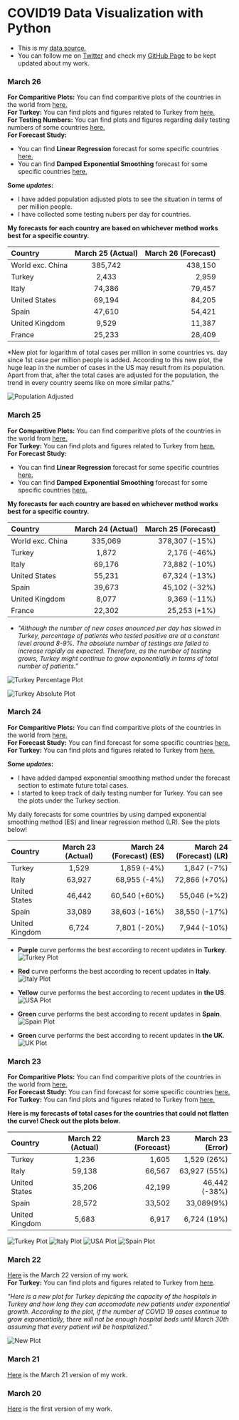# COVID19 Data Visualization with Python

- This is my [data source.](https://ourworldindata.org/coronavirus-source-data)  
- You can follow me on [Twitter](https://twitter.com/BaturalpYalcin) and check my [GitHub Page](https://github.com/baturalpyalcinn) to be kept updated about my work.  

### March 26
**For Comparitive Plots:** You can find comparitive plots of the countries in the world from [here.](March_26/Covid19_March_26_Plots.html)  
**For Turkey:** You can find plots and figures related to Turkey from [here.](March_26/Covid19_March_26_Turkey.html)   
**For Testing Numbers:** You can find plots and figures regarding daily testing numbers of some countries [here.](March_26/Covid19_Testing.html)  
**For Forecast Study:** 
- You can find **Linear Regression** forecast for some specific countries [here.](March_26/Covid19_March_26_Forecast_LR.html)  
- You can find **Damped Exponential Smoothing** forecast for some specific countries [here.](March_26/Covid19_March_26_Forecast_ES.html)  

**Some *updates*:**  
- I have added population adjusted plots to see the situation in terms of per million people.
- I have collected some testing nubers per day for countries.

**My forecasts for each country are based on whichever method works best for a specific country.**


| Country      | March 25 (Actual) | March 26 (Forecast)    | 
| :---        |    :----:   |          ---: |
| World exc. China      | 385,742      |  438,150 |
| Turkey      | 2,433      |  2,959  | 
| Italy   | 74,386       | 79,457    | 
| United States      | 69,194       | 84,205  | 
| Spain   | 47,610       | 54,421    |  
| United Kingdom   | 9,529      |  11,387  |   
| France   | 25,233       | 28,409  |     

*New plot for logarithm of total cases per million in some countries vs. day since 1st case per million people is added. According to this new plot, the huge leap in the number of cases in the US may result from its population. Apart from that, after the total cases are adjusted for the population, the trend in every country seems like on more similar paths."

![Population Adjusted](March_26/population_adjusted.PNG) 

### March 25
**For Comparitive Plots:** You can find comparitive plots of the countries in the world from [here.](March_25/Covid19_March_25_Plots.html)  
**For Turkey:** You can find plots and figures related to Turkey from [here.](March_25/Covid19_March_25_Turkey.html)   
**For Forecast Study:** 
- You can find **Linear Regression** forecast for some specific countries [here.](March_25/Covid19_March_25_Forecast_LR.html)  
- You can find **Damped Exponential Smoothing** forecast for some specific countries [here.](March_25/Covid19_March_25_Forecast_ES.html)  

**My forecasts for each country are based on whichever method works best for a specific country.**


| Country      | March 24 (Actual) | March 25 (Forecast)    | 
| :---        |    :----:   |          ---: |
| World exc. China      | 335,069      | 378,307 (-15%)   |
| Turkey      | 1,872      |  2,176 (-46%)  | 
| Italy   | 69,176       |  73,882 (-10%)    | 
| United States      | 55,231       | 67,324 (-13%)  | 
| Spain   | 39,673       |   45,102 (-32%)  |  
| United Kingdom   | 8,077       | 9,369 (-11%)    |   
| France   | 22,302       |  25,253 (+1%)  |   

- *"Although the number of new cases anounced per day has slowed in Turkey, percentage of patients who tested positive are at a constant level around 8-9%. The absolute number of testings are failed to increase rapidly as expected. Therefore, as the number of testing grows, Turkey might continue to grow exponentially in terms of total number of patients."*  

![Turkey Percentage Plot](March_25/turkey_percentage.PNG)  

![Turkey Absolute Plot](March_25/turkey_absolute.PNG)  

### March 24
**For Comparitive Plots:** You can find comparitive plots of the countries in the world from [here.](March_24/Covid19_March_24_Plots.html)  
**For Forecast Study:** You can find forecast for some specific countries [here.](March_24/Covid19_March_24_Forecast.html)  
**For Turkey:** You can find plots and figures related to Turkey from [here.](March_24/Covid19_March_24_Turkey.html)   

**Some *updates*:**  
- I have added damped exponential smoothing method under the forecast section to estimate future total cases.
- I started to keep track of daily testing number for Turkey. You can see the plots under the Turkey section.  

My daily forecasts for some countries by using damped exponential smoothing method (ES) and linear regression method (LR). See the plots below!  

| Country      | March 23 (Actual) | March 24 (Forecast) (ES)    | March 24 (Forecast) (LR) |
| :---        |    :----:   |          ---: |           ---: |
| Turkey      | 1,529      | 1,859 (-4%)   | 1,847 (-7%)  |
| Italy   | 63,927       | 68,955 (-4%)     | 72,866 (+70%)  |
| United States      | 46,442       | 60,540 (+60%)  | 55,046 (+%2) |
| Spain   | 33,089       | 38,603  (-16%)    |  38,550 (-17%) | 
| United Kingdom   | 6,724       | 7,801 (-20%)     |  7,944 (-10%) |

- **Purple** curve performs the best according to recent updates in **Turkey**.    
![Turkey Plot](March_24/turkey_purple.PNG)  

- **Red** curve performs the best according to recent updates in **Italy**.  
![Italy Plot](March_24/italy_red.PNG)  

- **Yellow** curve performs the best according to recent updates in **the US**.  
![USA Plot](March_24/us_yellow.PNG)  

- **Green** curve performs the best according to recent updates in **Spain**.  
![Spain Plot](March_24/spain_green.PNG)    

- **Green** curve performs the best according to recent updates in **the UK**.  
![UK Plot](March_24/uk_green.PNG)  

### March 23
**For Comparitive Plots:** You can find comparitive plots of the countries in the world from [here.](March_23/Covid19_March_23_Plots.html)  
**For Forecast Study:** You can find forecast for some specific countries [here.](March_23/Covid19_March_23_Forecast.html)  
**For Turkey:** You can find plots and figures related to Turkey from [here.](March_23/Covid19_March_23_Turkey.html)    

**Here is my forecasts of total cases for the countries that could not flatten the curve! Check out the plots below.**

| Country      | March 22 (Actual) | March 23 (Forecast)    | March 23 (Error) |
| :---        |    :----:   |          ---: |           ---: |
| Turkey      | 1,236       | 1,605   | 1,529 (26%) |
| Italy   | 59,138        | 66,567      |  63,927 (55%) |
| United States      | 35,206       | 42,199   | 46,442 (-38%)
| Spain   | 28,572        | 33,502      |  33,089(9%)
|United Kingdom   | 5,683        | 6,917      |  6,724 (19%) |

![Turkey Plot](March_23/turkey_forecast.PNG)
![Italy Plot](March_23/italy_forecast.PNG)
![USA Plot](March_23/us_forecast.PNG)
![Spain Plot](March_23/spain_forecast.PNG)

### March 22
[Here](Covid19_March_22.html) is the March 22 version of my work.  
**For Turkey:** You can find plots and figures related to Turkey from [here](Covid19_March_22_Turkey.html).  

*"Here is a new plot for Turkey depicting the capacity of the hospitals in Turkey and how long they can accomodate new patients under exponential growth. According to the plot, if the number of COVID 19 cases continue to grow exponentially, there will not be enough hospital beds until March 30th assuming that every patient will be hospitalized."*  

![New Plot](new_plot.PNG)

### March 21
[Here](Covid19_March_21.html) is the March 21 version of my work.


### March 20
[Here](Covid19_March_20.html) is the first version of my work.



